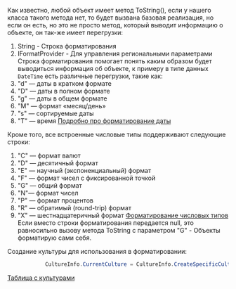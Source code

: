 Как известно, любой объект имеет метод ToString(), если у нашего класса такого метода нет, то будет вызвана базовая реализация, но если он есть, но это не просто метод, который выводит информацию о объекте, он так-же имеет перегрузки:
1) String - Строка форматирования
2) IFormatProvider - Для управления региональными параметрами
Строка форматирования  помогает понять каким образом будет выводиться информация об объекте, к примеру в типе данных `DateTime` есть различные перегрузки, такие как:
1) "d" — даты в кратком формате
2) "D" — даты в полном формате
3) "g" — даты в общем формате
4) "M" — формат «месяц/день»
5) "s" — сортируемые даты
6) "T" — время
[Подробно про форматирование даты](https://learn.microsoft.com/ru-ru/dotnet/api/system.datetime.tostring?view=net-8.0)

Кроме того, все встроенные числовые типы поддерживают следующие строки: 
1) "C" — формат валют
2) "D" — десятичный формат
3) "E" — научный (экспоненциальный) формат
4) "F" — формат чисел с фиксированной точкой
5) "G" — общий формат
6) "N"— формат чисел
7) "P" — формат процентов
8) "R" — обратимый (round-trip) формат
9) "X" — шестнадцатеричный формат
[Форматирование числовых типов](https://learn.microsoft.com/ru-ru/dotnet/standard/base-types/standard-numeric-format-strings)
Если вместо строки форматирования передается null, это равносильно вызову метода ToString с параметром "G" - Объекты форматирую сами себя.

Создание культуры для использования в форматировании:
```csharp
            CultureInfo.CurrentCulture = CultureInfo.CreateSpecificCulture("sah-RU");
```
[Таблица с культурами](https://learn.microsoft.com/ru-ru/openspecs/windows_protocols/ms-lcid/a9eac961-e77d-41a6-90a5-ce1a8b0cdb9c)